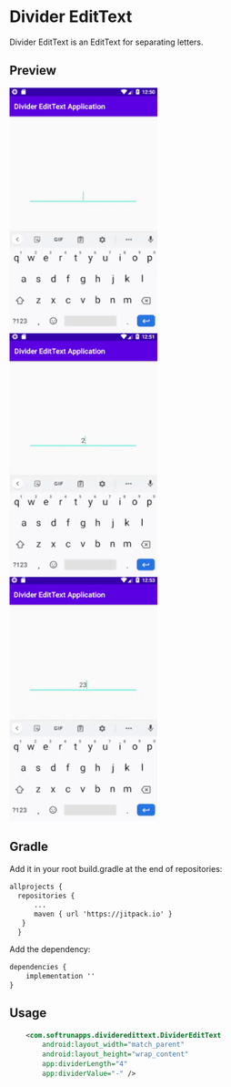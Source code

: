 # Divider EditText
Divider EditText is an EditText for separating letters.

## Preview
<img src="screen1.gif" width="260" />
<img src="screen2.gif" width="260" />
<img src="screen3.gif" width="260" />

## Gradle

Add it in your root build.gradle at the end of repositories:


    allprojects {
      repositories {
          ...
          maven { url 'https://jitpack.io' }
       }
	  }
Add the dependency:

	dependencies {
	    implementation ''
	}




## Usage

```xml
    <com.softrunapps.divideredittext.DividerEditText
        android:layout_width="match_parent"
        android:layout_height="wrap_content"
        app:dividerLength="4"
        app:dividerValue="-" />
```
